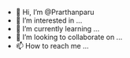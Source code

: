 - 👋 Hi, I’m @Prarthanparu
- 👀 I’m interested in ...
- 🌱 I’m currently learning ...
- 💞️ I’m looking to collaborate on ...
- 📫 How to reach me ...

<!---
Prarthanparu/Prarthanparu is a ✨ special ✨ repository because its `README.md` (this file) appears on your GitHub profile.
You can click the Preview link to take a look at your changes.
--->
